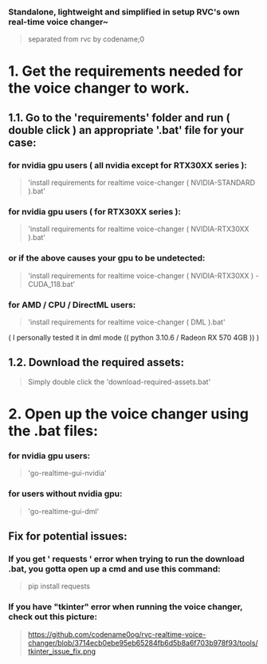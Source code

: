 ### Standalone, lightweight and simplified in setup RVC's own real-time voice changer~
> separated from rvc by codename;0

# 1. Get the requirements needed for the voice changer to work.
## 1.1. Go to the 'requirements' folder and run ( double click ) an appropriate '.bat' file for your case:
### for nvidia gpu users ( all nvidia except for RTX30XX series ):
> 'install requirements for realtime voice-changer ( NVIDIA-STANDARD ).bat'
### for nvidia gpu users ( for RTX30XX series ):
> 'install requirements for realtime voice-changer ( NVIDIA-RTX30XX ).bat'
### or if the above causes your gpu to be undetected:
> 'install requirements for realtime voice-changer ( NVIDIA-RTX30XX ) - CUDA_118.bat'  
### for AMD / CPU / DirectML users:
> 'install requirements for realtime voice-changer ( DML ).bat'

( I personally tested it in dml mode (( python 3.10.6 / Radeon RX 570 4GB )) )

## 1.2. Download the required assets:
> Simply double click the 'download-required-assets.bat'

# 2. Open up the voice changer using the .bat files:

### for nvidia gpu users:
> 'go-realtime-gui-nvidia'

### for users without nvidia gpu:
> 'go-realtime-gui-dml'

## Fix for potential issues:

### If you get ' requests ' error when trying to run the download  .bat, you gotta open up a cmd and use this command:
> pip install requests

### If you have "tkinter" error when running the voice changer, check out this picture:
> https://github.com/codename0og/rvc-realtime-voice-changer/blob/3714ecb0ebe95eb65284fb6d5b8a6f703b978f93/tools/tkinter_issue_fix.png
